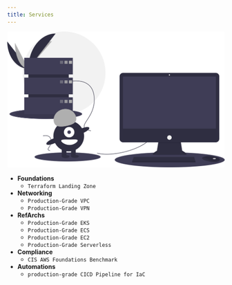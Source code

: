 ```yaml
---
title: Services
---
```


![team](../../../static/img/undraw/undraw_server_down_s4lk.svg)

- **Foundations**
  - `Terraform Landing Zone`
- **Networking**
  - `Production-Grade VPC`
  - `Production-Grade VPN`
- **RefArchs**
  - `Production-Grade EKS`
  - `Production-Grade ECS`
  - `Production-Grade EC2`
  - `Production-Grade Serverless`
- **Compliance**
  - `CIS AWS Foundations Benchmark`
- **Automations**
  - `production-grade CICD Pipeline for IaC`

